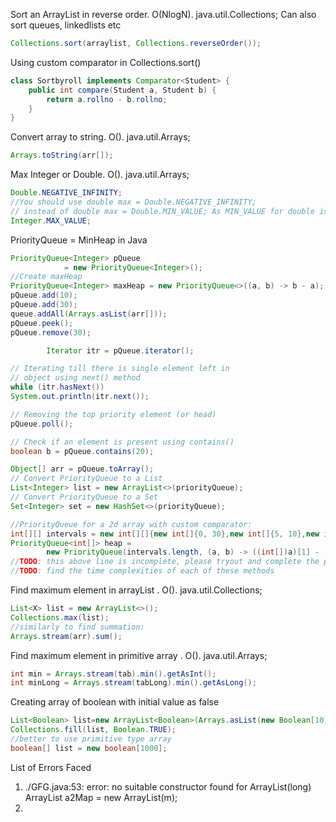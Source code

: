 Sort an ArrayList in reverse order. O(NlogN). java.util.Collections; Can also sort queues, linkedlists etc<br> 
```java 
Collections.sort(arraylist, Collections.reverseOrder()); 
``` 

Using custom comparator in Collections.sort()
```java
class Sortbyroll implements Comparator<Student> {
    public int compare(Student a, Student b) {
        return a.rollno - b.rollno;
    }
}
```

Convert array to string. O(). java.util.Arrays;<br>
```java 
Arrays.toString(arr[]);
```

Max Integer or Double. O(). java.util.Arrays;<br>
```java 
Double.NEGATIVE_INFINITY;
//You should use double max = Double.NEGATIVE_INFINITY;
// instead of double max = Double.MIN_VALUE; As MIN_VALUE for double is positive
Integer.MAX_VALUE;
```



PriorityQueue = MinHeap in Java
```java
PriorityQueue<Integer> pQueue
            = new PriorityQueue<Integer>();
//Create maxHeap
PriorityQueue<Integer> maxHeap = new PriorityQueue<>((a, b) -> b - a);
pQueue.add(10);
pQueue.add(30);
queue.addAll(Arrays.asList(arr[]));
pQueue.peek();
pQueue.remove(30);

        Iterator itr = pQueue.iterator();

// Iterating till there is single element left in
// object using next() method
while (itr.hasNext())
System.out.println(itr.next());

// Removing the top priority element (or head)
pQueue.poll();

// Check if an element is present using contains()
boolean b = pQueue.contains(20);

Object[] arr = pQueue.toArray();
// Convert PriorityQueue to a List 
List<Integer> list = new ArrayList<>(priorityQueue);
// Convert PriorityQueue to a Set 
Set<Integer> set = new HashSet<>(priorityQueue);

//PriorityQueue for a 2d array with custom comparator:
int[][] intervals = new int[][]{new int[]{0, 30},new int[]{5, 10},new int[]{15, 20}};
PriorityQueue<int[]> heap = 
        new PriorityQueue(intervals.length, (a, b) -> ((int[])a)[1] - ((int[])b)[1]);
//TODO: this above line is incomplete, please tryout and complete the process of priorityqueue with 2d array
//TODO: find the time complexities of each of these methods
```


Find maximum element in arrayList . O(). java.util.Collections;<br>
```java 
List<X> list = new ArrayList<>();
Collections.max(list);
//similarly to find summation:
Arrays.stream(arr).sum();
```

Find maximum element in primitive array . O(). java.util.Arrays;<br>
```java 
int min = Arrays.stream(tab).min().getAsInt();
int minLong = Arrays.stream(tabLong).min().getAsLong();
```

Creating array of boolean with initial value as false
```java
List<Boolean> list=new ArrayList<Boolean>(Arrays.asList(new Boolean[10]));
Collections.fill(list, Boolean.TRUE);
//better to use primitive type array
boolean[] list = new boolean[1000];
```


List of Errors Faced
1) ./GFG.java:53: error: no suitable constructor found for ArrayList(long)
   ArrayList<Boolean> a2Map = new ArrayList<Boolean>(m);
2) 

